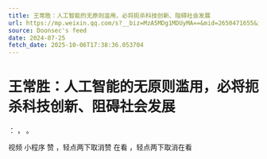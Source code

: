 ```yaml
---
title: 王常胜：人工智能的无原则滥用，必将扼杀科技创新、阻碍社会发展
url: https://mp.weixin.qq.com/s?__biz=MzA5MDg1MDUyMA==&mid=2650471655&idx=4&sn=968a157919d81f91361dced22f0c4f94
source: Doonsec's feed
date: 2024-07-25
fetch_date: 2025-10-06T17:38:36.053704
---
```


# 王常胜：人工智能的无原则滥用，必将扼杀科技创新、阻碍社会发展

：
，
。

视频
小程序
赞
，轻点两下取消赞
在看
，轻点两下取消在看
